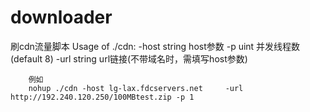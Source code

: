 # downloader
刷cdn流量脚本
Usage of ./cdn:
  -host string
        host参数
  -p uint
        并发线程数 (default 8)
  -url string
        url链接(不带域名时，需填写host参数) 
        
        例如 
        nohup ./cdn -host lg-lax.fdcservers.net     -url http://192.240.120.250/100MBtest.zip -p 1
